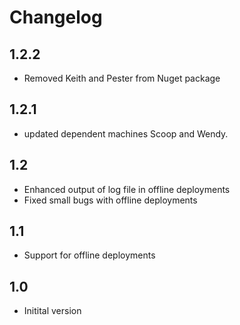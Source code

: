 # Changelog

## 1.2.2
* Removed Keith and Pester from Nuget package

## 1.2.1
* updated dependent machines Scoop and Wendy.

## 1.2
* Enhanced output of log file in offline deployments
* Fixed small bugs with offline deployments

## 1.1
* Support for offline deployments

## 1.0
* Initital version
